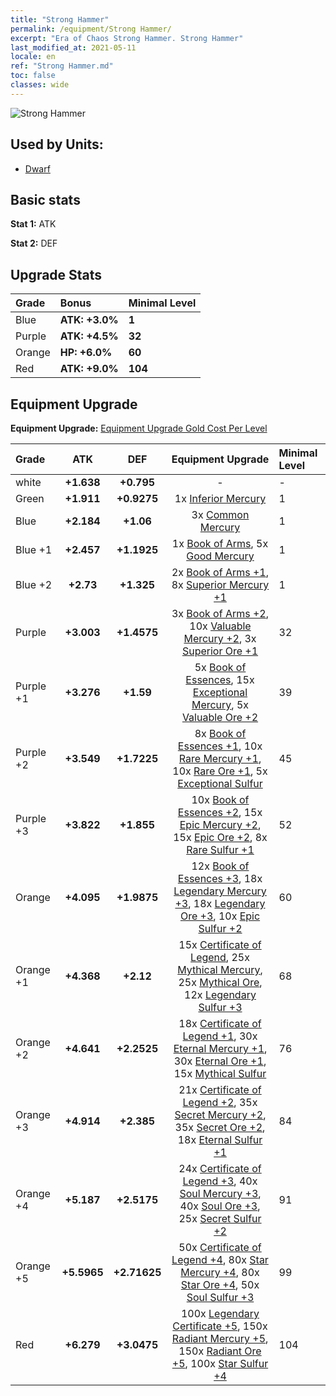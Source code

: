 ```yaml
---
title: "Strong Hammer"
permalink: /equipment/Strong Hammer/
excerpt: "Era of Chaos Strong Hammer. Strong Hammer"
last_modified_at: 2021-05-11
locale: en
ref: "Strong Hammer.md"
toc: false
classes: wide
---
```


  ![Strong Hammer](/images/e/e_2021.png)

## Used by Units:

* [Dwarf](/units/Dwarf/) 


## Basic stats
 **Stat 1:** ATK

 **Stat 2:** DEF

## Upgrade Stats

  |     Grade    |   Bonus | Minimal Level | 
  |:-------------|:--------|:--------------| 
  | Blue | **ATK: +3.0%** | **1** | 
  | Purple | **ATK: +4.5%** | **32** | 
  | Orange | **HP: +6.0%** | **60** | 
  | Red | **ATK: +9.0%** | **104** | 


## Equipment Upgrade
 **Equipment Upgrade:** [Equipment Upgrade Gold Cost Per Level](/equipment/EquipmentUpgradeCostPerLevel/) 

  |          Grade      | ATK | DEF | Equipment Upgrade | Minimal Level |
  |:--------------------|:---------:|:---------:|:----------------:|:--------------|
  | white | **+1.638** | **+0.795** | - | - |
  | Green | **+1.911** | **+0.9275** | 1x [Inferior Mercury](/Items/mat_2/) | 1 |
  | Blue | **+2.184** | **+1.06** | 3x [Common Mercury](/Items/mat_8/) | 1 |
  | Blue +1 | **+2.457** | **+1.1925** | 1x [Book of Arms](/Items/mat_18/), 5x [Good Mercury](/Items/mat_14/) | 1 |
  | Blue +2 | **+2.73** | **+1.325** | 2x [Book of Arms +1](/Items/mat_25/), 8x [Superior Mercury +1](/Items/mat_21/) | 1 |
  | Purple | **+3.003** | **+1.4575** | 3x [Book of Arms +2](/Items/mat_32/), 10x [Valuable Mercury +2](/Items/mat_28/), 3x [Superior Ore +1](/Items/mat_19/) | 32 |
  | Purple +1 | **+3.276** | **+1.59** | 5x [Book of Essences](/Items/mat_39/), 15x [Exceptional Mercury](/Items/mat_35/), 5x [Valuable Ore +2](/Items/mat_26/) | 39 |
  | Purple +2 | **+3.549** | **+1.7225** | 8x [Book of Essences +1](/Items/mat_46/), 10x [Rare Mercury +1](/Items/mat_42/), 10x [Rare Ore +1](/Items/mat_40/), 5x [Exceptional Sulfur](/Items/mat_36/) | 45 |
  | Purple +3 | **+3.822** | **+1.855** | 10x [Book of Essences +2](/Items/mat_53/), 15x [Epic Mercury +2](/Items/mat_49/), 15x [Epic Ore +2](/Items/mat_47/), 8x [Rare Sulfur +1](/Items/mat_43/) | 52 |
  | Orange | **+4.095** | **+1.9875** | 12x [Book of Essences +3](/Items/mat_60/), 18x [Legendary Mercury +3](/Items/mat_56/), 18x [Legendary Ore +3](/Items/mat_54/), 10x [Epic Sulfur +2](/Items/mat_50/) | 60 |
  | Orange +1 | **+4.368** | **+2.12** | 15x [Certificate of Legend](/Items/mat_67/), 25x [Mythical Mercury](/Items/mat_63/), 25x [Mythical Ore](/Items/mat_61/), 12x [Legendary Sulfur +3](/Items/mat_57/) | 68 |
  | Orange +2 | **+4.641** | **+2.2525** | 18x [Certificate of Legend +1](/Items/mat_74/), 30x [Eternal Mercury +1](/Items/mat_70/), 30x [Eternal Ore +1](/Items/mat_68/), 15x [Mythical Sulfur](/Items/mat_64/) | 76 |
  | Orange +3 | **+4.914** | **+2.385** | 21x [Certificate of Legend +2](/Items/mat_81/), 35x [Secret Mercury +2](/Items/mat_77/), 35x [Secret Ore +2](/Items/mat_75/), 18x [Eternal Sulfur +1](/Items/mat_71/) | 84 |
  | Orange +4 | **+5.187** | **+2.5175** | 24x [Certificate of Legend +3](/Items/mat_88/), 40x [Soul Mercury +3](/Items/mat_84/), 40x [Soul Ore +3](/Items/mat_82/), 25x [Secret Sulfur +2](/Items/mat_78/) | 91 |
  | Orange +5 | **+5.5965** | **+2.71625** | 50x [Certificate of Legend +4](/Items/mat_95/), 80x [Star Mercury +4](/Items/mat_91/), 80x [Star Ore +4](/Items/mat_89/), 50x [Soul Sulfur +3](/Items/mat_85/) | 99 |
  | Red | **+6.279** | **+3.0475** | 100x [Legendary Certificate +5](/Items/mat_102/), 150x [Radiant Mercury +5](/Items/mat_98/), 150x [Radiant Ore +5](/Items/mat_96/), 100x [Star Sulfur +4](/Items/mat_92/) | 104 |

